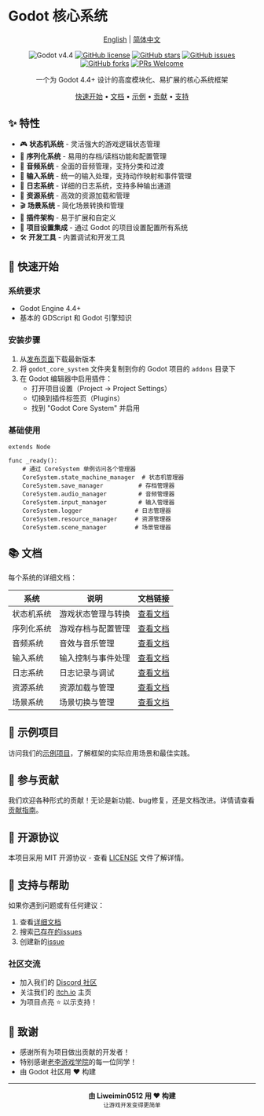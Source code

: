 # Godot 核心系统

<div align="center">

[English](README.md) | [简体中文](README_zh.md)

![Godot v4.4](https://img.shields.io/badge/Godot-v4.4-478cbf?logo=godot-engine&logoColor=white)
[![GitHub license](https://img.shields.io/github/license/Liweimin0512/godot_core_system)](LICENSE)
[![GitHub stars](https://img.shields.io/github/stars/Liweimin0512/godot_core_system)](https://github.com/Liweimin0512/godot_core_system/stargazers)
[![GitHub issues](https://img.shields.io/github/issues/Liweimin0512/godot_core_system)](https://github.com/Liweimin0512/godot_core_system/issues)
[![GitHub forks](https://img.shields.io/github/forks/Liweimin0512/godot_core_system)](https://github.com/Liweimin0512/godot_core_system/network)
[![PRs Welcome](https://img.shields.io/badge/PRs-welcome-brightgreen.svg)](CONTRIBUTING.md)

一个为 Godot 4.4+ 设计的高度模块化、易扩展的核心系统框架

[快速开始](#快速开始) •
[文档](#文档) •
[示例](#示例) •
[贡献](CONTRIBUTING.md) •
[支持](#支持)

</div>

## ✨ 特性

- 🎮 **状态机系统** - 灵活强大的游戏逻辑状态管理
- 💾 **序列化系统** - 易用的存档/读档功能和配置管理
- 🎵 **音频系统** - 全面的音频管理，支持分类和过渡
- 🎯 **输入系统** - 统一的输入处理，支持动作映射和事件管理
- 📝 **日志系统** - 详细的日志系统，支持多种输出通道
- 🎨 **资源系统** - 高效的资源加载和管理
- 🎬 **场景系统** - 简化场景转换和管理
- 🔧 **插件架构** - 易于扩展和自定义
- 📱 **项目设置集成** - 通过 Godot 的项目设置配置所有系统
- 🛠️ **开发工具** - 内置调试和开发工具

## 🚀 快速开始

### 系统要求

- Godot Engine 4.4+
- 基本的 GDScript 和 Godot 引擎知识

### 安装步骤

1. 从[发布页面](https://github.com/Liweimin0512/godot_core_system/releases)下载最新版本
2. 将 `godot_core_system` 文件夹复制到你的 Godot 项目的 `addons` 目录下
3. 在 Godot 编辑器中启用插件：
   - 打开项目设置（Project -> Project Settings）
   - 切换到插件标签页（Plugins）
   - 找到 "Godot Core System" 并启用

### 基础使用

```gdscript
extends Node

func _ready():
    # 通过 CoreSystem 单例访问各个管理器
    CoreSystem.state_machine_manager  # 状态机管理器
    CoreSystem.save_manager          # 存档管理器
    CoreSystem.audio_manager         # 音频管理器
    CoreSystem.input_manager         # 输入管理器
    CoreSystem.logger               # 日志管理器
    CoreSystem.resource_manager     # 资源管理器
    CoreSystem.scene_manager        # 场景管理器
```

## 📚 文档

每个系统的详细文档：

| 系统 | 说明 | 文档链接 |
|------|------|----------|
| 状态机系统 | 游戏状态管理与转换 | [查看文档](docs/state_machine_system_zh.md) |
| 序列化系统 | 游戏存档与配置管理 | [查看文档](docs/serialization_system_zh.md) |
| 音频系统 | 音效与音乐管理 | [查看文档](docs/audio_system_zh.md) |
| 输入系统 | 输入控制与事件处理 | [查看文档](docs/input_system_zh.md) |
| 日志系统 | 日志记录与调试 | [查看文档](docs/logger_system_zh.md) |
| 资源系统 | 资源加载与管理 | [查看文档](docs/resource_system_zh.md) |
| 场景系统 | 场景切换与管理 | [查看文档](docs/scene_system_zh.md) |

## 🌟 示例项目

访问我们的[示例项目](examples/)，了解框架的实际应用场景和最佳实践。

## 🤝 参与贡献

我们欢迎各种形式的贡献！无论是新功能、bug修复，还是文档改进。详情请查看[贡献指南](CONTRIBUTING.md)。

## 📄 开源协议

本项目采用 MIT 开源协议 - 查看 [LICENSE](LICENSE) 文件了解详情。

## 💖 支持与帮助

如果你遇到问题或有任何建议：

1. 查看[详细文档](docs/)
2. 搜索[已存在的issues](https://github.com/Liweimin0512/godot_core_system/issues)
3. 创建新的[issue](https://github.com/Liweimin0512/godot_core_system/issues/new)

### 社区交流

- 加入我们的 [Discord 社区](https://discord.gg/s7cnrHWA)
- 关注我们的 [itch.io](https://godot-li.itch.io/) 主页
- 为项目点亮 ⭐ 以示支持！

## 🙏 致谢

- 感谢所有为项目做出贡献的开发者！
- 特别感谢[老李游戏学院](https://wx.zsxq.com/group/28885154818841)的每一位同学！
- 由 Godot 社区用 ❤️ 构建

---

<div align="center">
    <strong>由 Liweimin0512 用 ❤️ 构建</strong><br>
    <sub>让游戏开发变得更简单</sub>
</div>
